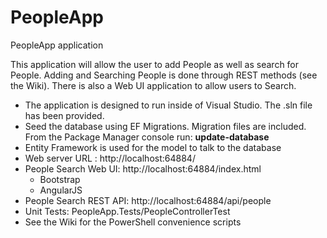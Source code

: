 # PeopleApp
PeopleApp application

This application will allow the user to add People as well as search for People.  Adding and Searching People 
is done through REST methods (see the Wiki).  There is also a Web UI application to allow users to Search.

- The application is designed to run inside of Visual Studio.  The .sln file has been provided.
- Seed the database using EF Migrations.  Migration files are included.  From the Package Manager console run: **update-database**
- Entity Framework is used for the model to talk to the database
- Web server URL : http://localhost:64884/
- People Search Web UI:  http://localhost:64884/index.html
  - Bootstrap
  - AngularJS
- People Search REST API: http://localhost:64884/api/people
- Unit Tests: PeopleApp.Tests/PeopleControllerTest
- See the Wiki for the PowerShell convenience scripts
